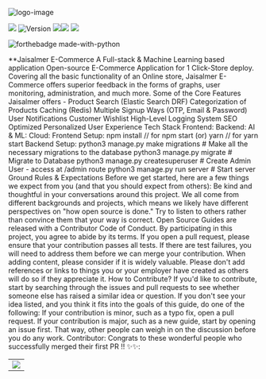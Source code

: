 ![logo-image](logo.jpg)

![](https://badges.frapsoft.com/os/v1/open-source.svg?v=103) ![Version](https://badge.fury.io/gh/tterb%2FHyde.svg) ![](https://aleen42.github.io/badges/src/react.svg)![](https://aleen42.github.io/badges/src/router.svg) ![](https://aleen42.github.io/badges/src/redux.svg) 



![forthebadge made-with-python](http://ForTheBadge.com/images/badges/made-with-python.svg)



**Jaisalmer E-Commerce
A Full-stack & Machine Learning based application Open-source E-Commerce Application for 1 Click-Store deploy. Covering all the basic functionality of an Online store, Jaisalmer E-Commerce offers superior feedback in the forms of graphs, user monitoring, administration, and much more. Some of the Core Features Jaisalmer offers - Product Search (Elastic Search DRF) Categorization of Products Caching (Redis) Multiple Signup Ways (OTP, Email & Password) User Notifications Customer Wishlist High-Level Logging System SEO Optimized Personalized User Experience
Tech Stack Frontend:
Backend:
AI & ML:
Cloud:
Frontend Setup: npm install // for npm start (or) yarn // for yarn start Backend Setup: python3 manage.py make migrations # Make all the necessary migrations to the database python3 manage.py migrate # Migrate to Database python3 manage.py createsuperuser # Create Admin User - access at /admin route python3 manage.py run server # Start server Ground Rules & Expectations Before we get started, here are a few things we expect from you (and that you should expect from others): Be kind and thoughtful in your conversations around this project. We all come from different backgrounds and projects, which means we likely have different perspectives on "how open source is done." Try to listen to others rather than convince them that your way is correct. Open Source Guides are released with a Contributor Code of Conduct. By participating in this project, you agree to abide by its terms. If you open a pull request, please ensure that your contribution passes all tests. If there are test failures, you will need to address them before we can merge your contribution. When adding content, please consider if it is widely valuable. Please don't add references or links to things you or your employer have created as others will do so if they appreciate it. How to Contribute? If you'd like to contribute, start by searching through the issues and pull requests to see whether someone else has raised a similar idea or question. If you don't see your idea listed, and you think it fits into the goals of this guide, do one of the following: If your contribution is minor, such as a typo fix, open a pull request. If your contribution is major, such as a new guide, start by opening an issue first. That way, other people can weigh in on the discussion before you do any work.
Contributor:
Congrats to these wonderful people who successfully merged their first PR !! ✨✨:
 

<table>
	<tr>
		<td>
			<a href="https://github.com/gokulprathin8/Jaisalmer-E-Commerce/graphs/contributors">
  <img src="https://contrib.rocks/image?repo=gokulprathin8/Jaisalmer-E-Commerce" />
</a>
		</td>
	</tr>
</table>

